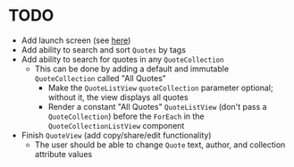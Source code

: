 # TODO

- Add launch screen (see [here](https://betterprogramming.pub/launch-screen-with-swiftui-bd2958771f3b))
- Add ability to search and sort `Quotes` by tags
- Add ability to search for quotes in any `QuoteCollection`
  - This can be done by adding a default and immutable `QuoteCollection` called "All Quotes"
    - Make the `QuoteListView` `quoteCollection` parameter optional; without it, the view displays all quotes
    - Render a constant "All Quotes" `QuoteListView` (don't pass a `QuoteCollection`) before the `ForEach` in the `QuoteCollectionListView` component
- Finish `QuoteView` (add copy/share/edit functionality)
  - The user should be able to change `Quote` text, author, and collection attribute values
